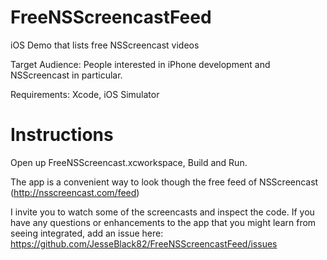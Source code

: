 FreeNSScreencastFeed
====================

iOS Demo that lists free NSScreencast videos

Target Audience: People interested in iPhone development and NSScreencast in particular.

Requirements: Xcode, iOS Simulator

Instructions
============

Open up FreeNSScreencast.xcworkspace, Build and Run.

The app is a convenient way to look though the free feed of NSScreencast (http://nsscreencast.com/feed)

I invite you to watch some of the screencasts and inspect the code. If you have any questions or enhancements to the app that you might learn from seeing integrated, add an issue here: https://github.com/JesseBlack82/FreeNSScreencastFeed/issues
